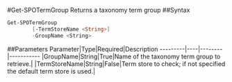 #Get-SPOTermGroup
Returns a taxonomy term group
##Syntax
```powershell
Get-SPOTermGroup
        [-TermStoreName <String>]
        -GroupName <String>
```


##Parameters
Parameter|Type|Required|Description
---------|----|--------|-----------
|GroupName|String|True|Name of the taxonomy term group to retrieve.|
|TermStoreName|String|False|Term store to check; if not specified the default term store is used.|
